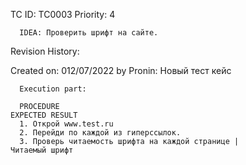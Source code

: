 TC ID: TC0003 Priority: 4

      IDEA: Проверить шрифт на сайте.

Revision History:

Created on: 012/07/2022 by Pronin: Новый тест кейс

      Execution part:

      PROCEDURE                                                           EXPECTED RESULT
      1. Открой www.test.ru
      2. Перейди по каждой из гиперссылок.
      3. Проверь читаемость шрифта на каждой странице |                   Читаемый шрифт
